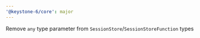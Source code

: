 ```yaml
---
'@keystone-6/core': major
---
```


Remove `any` type parameter from `SessionStore`/`SessionStoreFunction` types
